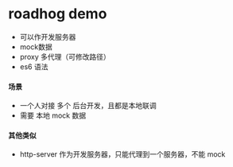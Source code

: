 # roadhog demo

- 可以作开发服务器
- mock数据
- proxy 多代理（可修改路径）
- es6 语法

#### 场景

- 一个人对接 多个 后台开发，且都是本地联调
- 需要 本地 mock 数据

#### 其他类似

- http-server 作为开发服务器，只能代理到一个服务器，不能 mock